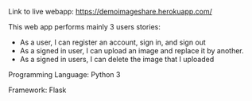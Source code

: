 Link to live webapp: https://demoimageshare.herokuapp.com/

This web app performs mainly 3 users stories:

- As a user, I can register an account, sign in, and sign out
- As a signed in user, I can upload an image and replace it by another.
- As a signed in users, I can delete the image that I uploaded


Programming Language: Python 3

Framework: Flask
